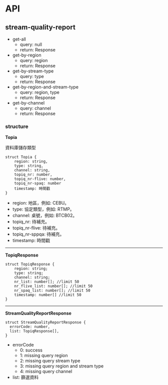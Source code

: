 # API

## stream-quality-report
- get-all
  - query: null
  - return: Response
- get-by-region
  - query: region
  - return: Response
- get-by-stream-type
  - query: type
  - return: Response
- get-by-region-and-stream-type
  - query: region, type
  - return: Response
- get-by-channel
  - query: channel
  - return: Response


### structure

<b>Topia</b>
<p>資料庫儲存類型</p>

```
struct Topia {
    region: string,
    type: string,
    channel: string,
    topiq_nr: number,
    topiq_nr-flive: number,
    topiq_nr-spaq: number
    timestamp: 時間戳
}
```
- region: 地區，例如: CEBU。
- type: 協定類型，例如: RTMP。
- channel: 桌號，例如: BTCB02。
- topiq_nr: 待補充。
- topiq_nr-flive: 待補充。
- topiq_nr-sppqa: 待補充。
- timestamp: 時間戳

---
<b>TopiqResponse</b>
```
struct TopiqResponse {
    region: string;
    type: string;
    channel: string;
    nr_list: number[]; //limit 50
    nr_flive_list: number[]; //limit 50
    nr_spaq_list: number[]; //limit 50
    timestamp: number[] //limit 50
}
```

---

<b>StreamQualityReportResponse</b>
```
struct StreamQualityReportResponse {
  errorCode: number,
  list: TopiqResponse[],
}
```

- errorCode
  - 0: success
  - 1: missing query region
  - 2: missing query stream type
  - 3: missing query region and stream type
  - 4: missing query channel
- list: 篩選資料

